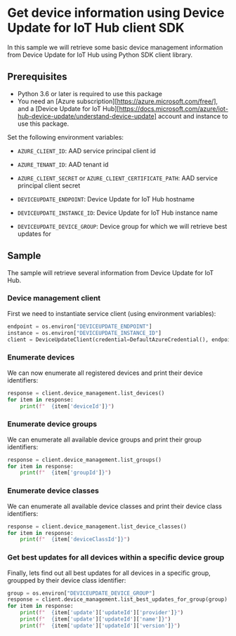 # Get device information using Device Update for IoT Hub client SDK

In this sample we will retrieve some basic device management information from Device Update for IoT Hub using Python SDK client library.

## Prerequisites

* Python 3.6 or later is required to use this package
* You need an [Azure subscription][https://azure.microsoft.com/free/], and a [Device Update for IoT Hub][https://docs.microsoft.com/azure/iot-hub-device-update/understand-device-update] 
account and instance to use this package.

Set the following environment variables:

- `AZURE_CLIENT_ID`: AAD service principal client id
- `AZURE_TENANT_ID`: AAD tenant id
- `AZURE_CLIENT_SECRET` or `AZURE_CLIENT_CERTIFICATE_PATH`: AAD service principal client secret

- `DEVICEUPDATE_ENDPOINT`: Device Update for IoT Hub hostname
- `DEVICEUPDATE_INSTANCE_ID`: Device Update for IoT Hub instance name
- `DEVICEUPDATE_DEVICE_GROUP`: Device group for which we will retrieve best updates for

## Sample

The sample will retrieve several information from Device Update for IoT Hub.

### Device management client

First we need to instantiate service client (using environment variables):

``` python
endpoint = os.environ["DEVICEUPDATE_ENDPOINT"]
instance = os.environ["DEVICEUPDATE_INSTANCE_ID"]
client = DeviceUpdateClient(credential=DefaultAzureCredential(), endpoint=endpoint, instance_id=instance)
```

### Enumerate devices

We can now enumerate all registered devices and print their device identifiers:

``` python
response = client.device_management.list_devices()
for item in response:
    print(f"  {item['deviceId']}")
```

### Enumerate device groups

We can enumerate all available device groups and print their group identifiers:

``` python
response = client.device_management.list_groups()
for item in response:
    print(f"  {item['groupId']}")
```

### Enumerate device classes

We can enumerate all available device classes and print their device class identifiers:

``` python
response = client.device_management.list_device_classes()
for item in response:
    print(f"  {item['deviceClassId']}")
```

### Get best updates for all devices within a specific device group

Finally, lets find out all best updates for all devices in a specific group, groupped by their device class identifier:

``` python
group = os.environ["DEVICEUPDATE_DEVICE_GROUP"]
response = client.device_management.list_best_updates_for_group(group)
for item in response:
    print(f"  {item['update']['updateId']['provider']}")
    print(f"  {item['update']['updateId']['name']}")
    print(f"  {item['update']['updateId']['version']}")
```